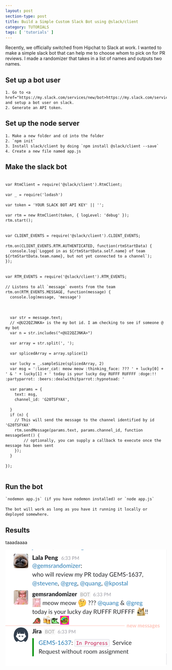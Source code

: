 ```yaml
---
layout: post
section-type: post
title: Build a Simple Custom Slack Bot using @slack/client
category: TUTORIALS
tags: [ 'tutorials' ]
---
```


Recently, we officially switched from Hipchat to Slack at work. I wanted to make a simple slack bot that can help me to choose whom to pick on for PR reviews. I made a randomizer that takes in a list of names and outputs two names.

## Set up a bot user
	1. Go to <a href="https://my.slack.com/services/new/bot>https://my.slack.com/services/new/bot</a> and setup a bot user on slack. 
	2. Generate an API token.

## Set up the node server
	1. Make a new folder and cd into the folder
	2. `npm init`
	3. Install slack/client by doing `npm install @slack/client --save`
	4. Create a new file named app.js

## Make the slack bot

<pre><code>
var RtmClient = require('@slack/client').RtmClient;

var _ = require('lodash')

var token = 'YOUR SLACK BOT API KEY' || '';

var rtm = new RtmClient(token, { logLevel: 'debug' });
rtm.start();


var CLIENT_EVENTS = require('@slack/client').CLIENT_EVENTS;

rtm.on(CLIENT_EVENTS.RTM.AUTHENTICATED, function(rtmStartData) {
  console.log(`Logged in as ${rtmStartData.self.name} of team ${rtmStartData.team.name}, but not yet connected to a channel`);
});


var RTM_EVENTS = require('@slack/client').RTM_EVENTS;

// Listens to all `message` events from the team
rtm.on(RTM_EVENTS.MESSAGE, function(message) {
  console.log(message, 'message')



  var str = message.text;
  // <@U22QZJNKA> is the my bot id. I am checking to see if someone @ my bot
  var n = str.includes("<@U22QZJNKA>")

  var array = str.split(', ');

  var splicedArray = array.splice(1)

  var lucky = _.sampleSize(splicedArray, 2)
  var msg = ':laser_cat: meow meow :thinking_face: ??? ' + lucky[0] + ' & ' + lucky[1] + ' today is your lucky day RUFFF RUFFFF :doge:!! :partyparrot: :beers::dealwithitparrot::hypnotoad: '

  var params = {
    text: msg,
    channel_id: 'G20TSFYAX',

  }
  if (n) {
  	// This will send the message to the channel identified by id 'G20TSFYAX'
    rtm.sendMessage(params.text, params.channel_id, function messageSent() {
    	// optionally, you can supply a callback to execute once the message has been sent
    });
  }

});

</code></pre>

## Run the bot

	`nodemon app.js` (if you have nodemon installed) or `node app.js`

	The bot will work as long as you have it running it locally or deployed somewhere.

## Results

taaadaaaa

![](/blogimgs/slackbot/slackbot.png)


